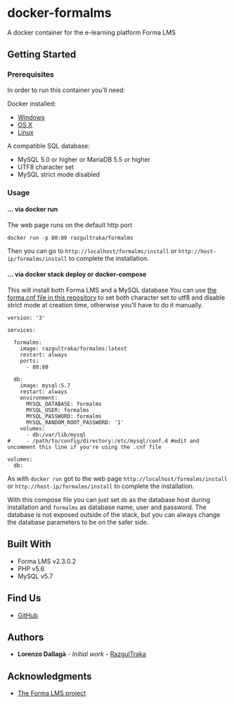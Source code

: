 # docker-formalms

A docker container for the e-learning platform Forma LMS

## Getting Started

### Prerequisites

In order to run this container you'll need: 

Docker installed:

* [Windows](https://docs.docker.com/windows/started)
* [OS X](https://docs.docker.com/mac/started/)
* [Linux](https://docs.docker.com/linux/started/)

A compatible SQL database:

* MySQL 5.0 or higher or MariaDB  5.5 or higher
* UTF8 character set
* MySQL strict mode disabled

### Usage

#### ... via docker run

The web page runs on the default http port

```shell
docker run -p 80:80 razgultraka/formalms
```
Then you can go to `http://localhost/formalms/install` or `http://host-ip/formalms/install` to complete the installation.

#### ... via docker stack deploy or docker-compose

This will install both Forma LMS and a MySQL database
You can use [the forma.cnf file in this repository](https://github.com/RazgulTraka/docker-formalms/blob/master/config/forma.cnf) to set both character set to utf8 and disable strict mode at creation time, otherwise you'll have to do it manually.

```shell
version: '3'

services:

  formalms:
    image: razgultraka/formalms:latest
    restart: always
    ports:
      - 80:80
      
  db:
    image: mysql:5.7
    restart: always
    environment:
      MYSQL_DATABASE: formalms
      MYSQL_USER: formalms
      MYSQL_PASSWORD: formalms
      MYSQL_RANDOM_ROOT_PASSWORD: '1'
    volumes:
      - db:/var/lib/mysql
#     - /path/to/config/directory:/etc/mysql/conf.d #edit and uncomment this line if you're using the .cnf file

volumes:
  db:
```

As with `docker run` got to the web page `http://localhost/formalms/install` or `http://host-ip/formalms/install` to complete the installation.

With this compose file you can just set `db` as the database host during installation and `formalms` as database name, user and password.
The database is not exposed outside of the stack, but you can always change the database parameters to be on the safer side.

## Built With

* Forma LMS v2.3.0.2
* PHP v5.6
* MySQL v5.7

## Find Us

* [GitHub](https://github.com/RazgulTraka)

## Authors

* **Lorenzo Dallagà** - *Initial work* - [RazgulTraka](https://github.com/RazgulTraka)

## Acknowledgments

* [The Forma LMS project](https://www.formalms.org/)
